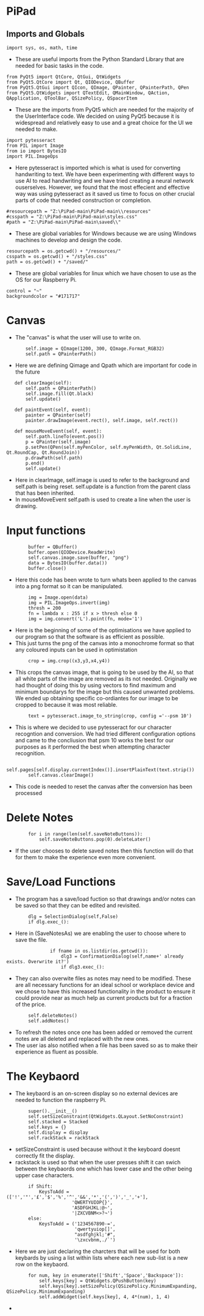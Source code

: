 # PiPad

## Imports and Globals
```
import sys, os, math, time
```
 - These are useful imports from the Python Standard Library that are needed for basic tasks in the code.
 
```
from PyQt5 import QtCore, QtGui, QtWidgets
from PyQt5.QtCore import Qt, QIODevice, QBuffer
from PyQt5.QtGui import QIcon, QImage, QPainter, QPainterPath, QPen
from PyQt5.QtWidgets import QTextEdit, QMainWindow, QAction, QApplication, QToolBar, QSizePolicy, QSpacerItem
```
 - These are the imports from PyQt5 which are needed for the majority of the UserInterface code. We decided on using PyQt5 because it is widespread and relatively easy to use and a great choice for the UI we needed to make.

```
import pytesseract
from PIL import Image
from io import BytesIO
import PIL.ImageOps
```
 - Here pytesseract is imported which is what is used for converting handwriting to text. We have been experimenting with different ways to use AI to read handwriting and we have tried creating a neural network ouserselves. However, we found that the most effecient and effective way was using pytesseract as it saved us time to focus on other crucial parts of code that needed construction or completion.
```
#resourcepath = "Z:\PiPad-main\PiPad-main\\resources"
#csspath = "Z:\PiPad-main\PiPad-main\styles.css"
#path = "Z:\PiPad-main\PiPad-main\saved\\"
```
 - These are global variables for Windows because we are using Windows machines to develop and design the code.

```
resourcepath = os.getcwd() + "/resources/"
csspath = os.getcwd() + "/styles.css"
path = os.getcwd() + "/saved/"
```
 - These are global variables for linux which we have chosen to use as the OS for our Raspberry Pi.
 
```
control = "~"
backgroundcolor = "#171717"
```
# Canvas
 - The "canvas" is what the user will use to write on.
 
 ```
        self.image = QImage(1200, 300, QImage.Format_RGB32)
        self.path = QPainterPath()
 ```
 - Here we are defining Qimage and Qpath which are important for code in the future
 ```
    def clearImage(self):
        self.path = QPainterPath()
        self.image.fill(Qt.black)
        self.update()

    def paintEvent(self, event):
        painter = QPainter(self)
        painter.drawImage(event.rect(), self.image, self.rect())
        
    def mouseMoveEvent(self, event):
        self.path.lineTo(event.pos())
        p = QPainter(self.image)
        p.setPen(QPen(self.myPenColor, self.myPenWidth, Qt.SolidLine, Qt.RoundCap, Qt.RoundJoin))
        p.drawPath(self.path)
        p.end()
        self.update()
```
- Here in clearImage, self.image is used to refer to the background and self.path is being reset. self.update is a function from the parent class that has been inherited.
- In mouseMoveEvent self.path is used to create a line when the user is drawing.
# Input functions
```
        buffer = QBuffer()
        buffer.open(QIODevice.ReadWrite)
        self.canvas.image.save(buffer, "png")
        data = BytesIO(buffer.data())
        buffer.close()
```
- Here this code has been wrote to turn whats been applied to the canvas into a png format so it can be manipulated.
```
        img = Image.open(data)
        img = PIL.ImageOps.invert(img)
        thresh = 200
        fn = lambda x : 255 if x > thresh else 0
        img = img.convert('L').point(fn, mode='1')
```
- Here is the beginning of some of the optimisations we have applied to our program so that the software is as efficient as possible.
- This just turns the png of the canvas into a monochrome format so that any coloured inputs can be used in optimistation
```
        crop = img.crop((x3,y3,x4,y4))
```
- This crops the canvas image, that is going to be used by the AI, so that all white parts of the image are removed as its not needed. Originally we had thought of doing this by using vectors to find maximum and minimum boundarys for the image but this caused unwanted problems. We ended up obtaining specific co-ordiantes for our image to be cropped to because it was most reliable.
```
        text = pytesseract.image_to_string(crop, config ='--psm 10')
```
- This is where we decided to use pytesseract for our character recogntion and conversion. We had tried different configuration options and came to the concliusion that psm 10 works the best for our purposes as it performed the best when attempting character recognition.
```
        self.pages[self.display.currentIndex()].insertPlainText(text.strip())
        self.canvas.clearImage()
```
- This code is needed to reset the canvas after the conversion has been processed
# Delete Notes
```
        for i in range(len(self.saveNoteButtons)):
            self.saveNoteButtons.pop(0).deleteLater()
```
- If the user chooses to delete saved notes then this function will do that for them to make the experience even more convenient.
# Save/Load Functions
- The program has a save/load fuction so that drawings and/or notes can be saved so that they can be edited and revisited.
```
        dlg = SelectionDialog(self,False)
        if dlg.exec_():
```
- Here in (SaveNotesAs) we are enabling the user to choose where to save the file.
```
                if fname in os.listdir(os.getcwd()):
                    dlg3 = ConfirmationDialog(self,name+' already exists. Overwrite it?')
                    if dlg3.exec_():
```
- They can also overwite files as notes may need to be modified. These are all necessary functions for an ideal school or workplace device and we chose to have this increased functionality in the product to ensure it could provide near as much help as current products but for a fraction of the price.
```
        self.deleteNotes()
        self.addNotes()
```
- To refresh the notes once one has been added or removed the current notes are all deleted and replaced with the new ones.
- The user ias also notified when a file has been saved so as to make their experience as fluent as possible.
# The Keybaord
- The keybaord is an on-screen display so no external devices are needed to function the raspberry Pi.
```
        super().__init__()
        self.setSizeConstraint(QtWidgets.QLayout.SetNoConstraint)
        self.stacked = Stacked
        self.keys = {}
        self.display = display
        self.rackStack = rackStack
```
 - setSizeConstraint is used because without it the keyboard doesnt correctly fit the display.
 - rackstack is used so that when the user presses shift it can swich between the keybaords one which has lower case and the other being upper case characters.
```
        if Shift:
            KeysToAdd = (['!','"','£','$','%','^','&&','*','(',')','_','+'],
                        'QWERTYUIOP{}',
                        'ASDFGHJKL:@~',
                        '|ZXCVBNM<>?¬')
        else:
            KeysToAdd = ('1234567890-=',
                         'qwertyuiop[]',
                         "asdfghjkl;'#",
                         '\zxcvbnm,./`')
```
- Here we are just declaring the charcters that will be used for both keybards by using a list within lists where each new sub-list is a new row on the keybaord.
```
        for num, key in enumerate(['Shift','Space','Backspace']):
            self.keys[key] = QtWidgets.QPushButton(key)
            self.keys[key].setSizePolicy(QSizePolicy.MinimumExpanding, QSizePolicy.MinimumExpanding)
            self.addWidget(self.keys[key], 4, 4*(num), 1, 4)
```
- 
